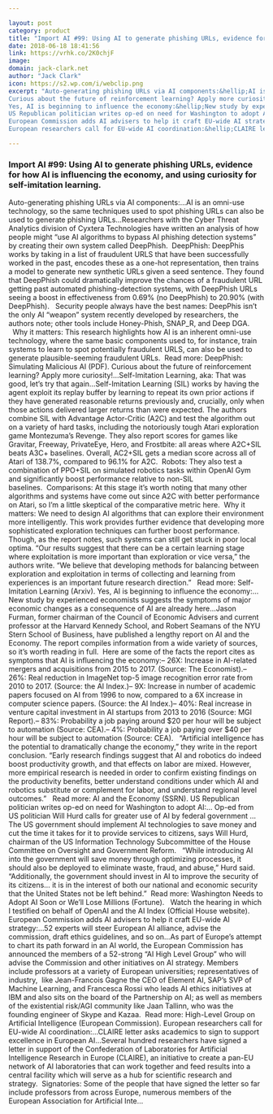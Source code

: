 ```yaml
---

layout: post
category: product
title: "Import AI #99: Using AI to generate phishing URLs, evidence for how AI is influencing the economy, and using curiosity for self-imitation learning."
date: 2018-06-18 18:41:56
link: https://vrhk.co/2K0chjF
image: 
domain: jack-clark.net
author: "Jack Clark"
icon: https://s2.wp.com/i/webclip.png
excerpt: "Auto-generating phishing URLs via AI components:&hellip;AI is an omni-use technology, so the same techniques used to spot phishing URLs can also be used to generate phishing URLs&hellip;Researchers with the Cyber Threat Analytics division of Cyxtera Technologies have written an analysis of how people might &ldquo;use AI algorithms to bypass AI phishing detection systems&rdquo; by creating their own system called DeepPhish.&nbsp;&nbsp;DeepPhish: DeepPhis works by taking in a list of fraudulent URLS that have been successfully worked in the past, encodes these as a one-hot representation, then trains a model to generate new synthetic URLs given a seed sentence. They found that DeepPhish could dramatically improve the chances of a fraudulent URL getting past automated phishing-detection systems, with DeepPhish URLs seeing a boost in effectiveness from 0.69% (no DeepPhish) to 20.90% (with DeepPhish). &nbsp;&nbsp;Security people always have the best names: DeepPhis isn&rsquo;t the only AI &ldquo;weapon&rdquo; system recently developed by researchers, the authors note; other tools include Honey-Phish, SNAP_R, and Deep DGA. &nbsp;&nbsp;Why it matters: This research highlights how AI is an inherent omni-use technology, where the same basic components used to, for instance, train systems to learn to spot potentially fraudulent URLS, can also be used to generate plausible-seeming fraudulent URLs.&nbsp;&nbsp;Read more: DeepPhish: Simulating Malicious AI (PDF).
Curious about the future of reinforcement learning? Apply more curiosity!&hellip;Self-Imitation Learning, aka: That was good, let&rsquo;s try that again&hellip;Self-Imitation Learning (SIL) works by having the agent exploit its replay buffer by learning to repeat its own prior actions if they have generated reasonable returns previously and, crucially, only when those actions delivered larger returns than were expected. The authors combine SIL with Advantage Actor-Critic (A2C) and test the algorithm out on a variety of hard tasks, including the notoriously tough Atari exploration game Montezuma&rsquo;s Revenge. They also report scores for games like Gravitar, Freeway, PrivateEye, Hero, and Frostbite: all areas where A2C+SIL beats A3C+ baselines. Overall, AC2+SIL gets a median score across all of Atari of 138.7%, compared to 96.1% for A2C.&nbsp;&nbsp;Robots: They also test a combination of PPO+SIL on simulated robotics tasks within OpenAI Gym and significantly boost performance relative to non-SIL baselines.&nbsp;&nbsp;Comparisons: At this stage it&rsquo;s worth noting that many other algorithms and systems have come out since A2C with better performance on Atari, so I&rsquo;m a little skeptical of the comparative metric here.&nbsp;&nbsp;Why it matters: We need to design AI algorithms that can explore their environment more intelligently. This work provides further evidence that developing more sophisticated exploration techniques can further boost performance. Though, as the report notes, such systems can still get stuck in poor local optima. &ldquo;Our results suggest that there can be a certain learning stage where exploitation is more important than exploration or vice versa,&rdquo; the authors write. &ldquo;We believe that developing methods for balancing between exploration and exploitation in terms of collecting and learning from experiences is an important future research direction.&rdquo; &nbsp;&nbsp;Read more: Self-Imitation Learning (Arxiv).
Yes, AI is beginning to influence the economy:&hellip;New study by experienced economists suggests the symptoms of major economic changes as a consequence of AI are already here&hellip;Jason Furman, former chairman of the Council of Economic Advisers and current professor at the Harvard Kennedy School, and Robert Seamans of the NYU Stern School of Business, have published a lengthy report on AI and the Economy. The report compiles information from a wide variety of sources, so it&rsquo;s worth reading in full.&nbsp; Here are some of the facts the report cites as symptoms that AI is influencing the economy:&ndash; 26X: Increase in AI-related mergers and acquisitions from 2015 to 2017. (Source: The Economist).&ndash; 26%: Real reduction in ImageNet top-5 image recognition error rate from 2010 to 2017. (Source: the AI Index.)&ndash; 9X: Increase in number of academic papers focused on AI from 1996 to now, compared to a 6X increase in computer science papers. (Source: the AI Index.)&ndash; 40%: Real increase in venture capital investment in AI startups from 2013 to 2016 (Source: MGI Report).&ndash; 83%: Probability a job paying around $20 per hour will be subject to automation (Source: CEA).&ndash; 4%: Probability a job paying over $40 per hour will be subject to automation (Source: CEA). &nbsp;&nbsp;&ldquo;Artificial intelligence has the potential to dramatically change the economy,&rdquo; they write in the report conclusion. &ldquo;Early research findings suggest that AI and robotics do indeed boost productivity growth, and that effects on labor are mixed. However, more empirical research is needed in order to confirm existing findings on the productivity benefits, better understand conditions under which AI and robotics substitute or complement for labor, and understand regional level outcomes.&rdquo;&nbsp; &nbsp;Read more: AI and the Economy (SSRN).
US Republican politician writes op-ed on need for Washington to adopt AI:&hellip; Op-ed from US politician Will Hurd calls for greater use of AI by federal government &hellip;The US government should implement AI technologies to save money and cut the time it takes for it to provide services to citizens, says Will Hurd, chairman of the US Information Technology Subcommittee of the House Committee on Oversight and Government Reform. &nbsp;&nbsp;&ldquo;While introducing AI into the government will save money through optimizing processes, it should also be deployed to eliminate waste, fraud, and abuse,&rdquo; Hurd said. &ldquo;Additionally, the government should invest in AI to improve the security of its citizens&hellip; it is in the interest of both our national and economic security that the United States not be left behind.&rdquo;&nbsp;&nbsp;Read more: Washington Needs to Adopt AI Soon or We&rsquo;ll Lose Millions (Fortune). &nbsp;&nbsp;Watch the hearing in which I testified on behalf of OpenAI and the AI Index (Official House website).
European Commission adds AI advisers to help it craft EU-wide AI strategy:&hellip;52 experts will steer European AI alliance, advise the commission, draft ethics guidelines, and so on&hellip;As part of Europe&rsquo;s attempt to chart its path forward in an AI world, the European Commission has announced the members of a 52-strong &ldquo;AI High Level Group&rdquo; who will advise the Commission and other initiatives on AI strategy. Members include professors at a variety of European universities; representatives of industry, &nbsp;like Jean-Francois Gagne the CEO of Element AI, SAP&rsquo;s SVP of Machine Learning, and Francesca Rossi who leads AI ethics initiatives at IBM and also sits on the board of the Partnership on AI; as well as members of the existential risk/AGI community like Jaan Tallinn, who was the founding engineer of Skype and Kazaa.&nbsp; Read more: High-Level Group on Artificial Intelligence (European Commission).
European researchers call for EU-wide AI coordination:&hellip;CLAIRE letter asks academics to sign to support excellence in European AI&hellip;Several hundred researchers have signed a letter in support of the Confederation of Laboratories for Artificial Intelligence Research in Europe (CLAIRE), an initiative to create a pan-EU network of AI laboratories that can work together and feed results into a central facility which will serve as a hub for scientific research and strategy.&nbsp; Signatories: Some of the people that have signed the letter so far include professors from across Europe, numerous members of the European Association for Artificial Inte…"

---
```


### Import AI #99: Using AI to generate phishing URLs, evidence for how AI is influencing the economy, and using curiosity for self-imitation learning.

Auto-generating phishing URLs via AI components:&hellip;AI is an omni-use technology, so the same techniques used to spot phishing URLs can also be used to generate phishing URLs&hellip;Researchers with the Cyber Threat Analytics division of Cyxtera Technologies have written an analysis of how people might &ldquo;use AI algorithms to bypass AI phishing detection systems&rdquo; by creating their own system called DeepPhish.&nbsp;&nbsp;DeepPhish: DeepPhis works by taking in a list of fraudulent URLS that have been successfully worked in the past, encodes these as a one-hot representation, then trains a model to generate new synthetic URLs given a seed sentence. They found that DeepPhish could dramatically improve the chances of a fraudulent URL getting past automated phishing-detection systems, with DeepPhish URLs seeing a boost in effectiveness from 0.69% (no DeepPhish) to 20.90% (with DeepPhish). &nbsp;&nbsp;Security people always have the best names: DeepPhis isn&rsquo;t the only AI &ldquo;weapon&rdquo; system recently developed by researchers, the authors note; other tools include Honey-Phish, SNAP_R, and Deep DGA. &nbsp;&nbsp;Why it matters: This research highlights how AI is an inherent omni-use technology, where the same basic components used to, for instance, train systems to learn to spot potentially fraudulent URLS, can also be used to generate plausible-seeming fraudulent URLs.&nbsp;&nbsp;Read more: DeepPhish: Simulating Malicious AI (PDF).
Curious about the future of reinforcement learning? Apply more curiosity!&hellip;Self-Imitation Learning, aka: That was good, let&rsquo;s try that again&hellip;Self-Imitation Learning (SIL) works by having the agent exploit its replay buffer by learning to repeat its own prior actions if they have generated reasonable returns previously and, crucially, only when those actions delivered larger returns than were expected. The authors combine SIL with Advantage Actor-Critic (A2C) and test the algorithm out on a variety of hard tasks, including the notoriously tough Atari exploration game Montezuma&rsquo;s Revenge. They also report scores for games like Gravitar, Freeway, PrivateEye, Hero, and Frostbite: all areas where A2C+SIL beats A3C+ baselines. Overall, AC2+SIL gets a median score across all of Atari of 138.7%, compared to 96.1% for A2C.&nbsp;&nbsp;Robots: They also test a combination of PPO+SIL on simulated robotics tasks within OpenAI Gym and significantly boost performance relative to non-SIL baselines.&nbsp;&nbsp;Comparisons: At this stage it&rsquo;s worth noting that many other algorithms and systems have come out since A2C with better performance on Atari, so I&rsquo;m a little skeptical of the comparative metric here.&nbsp;&nbsp;Why it matters: We need to design AI algorithms that can explore their environment more intelligently. This work provides further evidence that developing more sophisticated exploration techniques can further boost performance. Though, as the report notes, such systems can still get stuck in poor local optima. &ldquo;Our results suggest that there can be a certain learning stage where exploitation is more important than exploration or vice versa,&rdquo; the authors write. &ldquo;We believe that developing methods for balancing between exploration and exploitation in terms of collecting and learning from experiences is an important future research direction.&rdquo; &nbsp;&nbsp;Read more: Self-Imitation Learning (Arxiv).
Yes, AI is beginning to influence the economy:&hellip;New study by experienced economists suggests the symptoms of major economic changes as a consequence of AI are already here&hellip;Jason Furman, former chairman of the Council of Economic Advisers and current professor at the Harvard Kennedy School, and Robert Seamans of the NYU Stern School of Business, have published a lengthy report on AI and the Economy. The report compiles information from a wide variety of sources, so it&rsquo;s worth reading in full.&nbsp; Here are some of the facts the report cites as symptoms that AI is influencing the economy:&ndash; 26X: Increase in AI-related mergers and acquisitions from 2015 to 2017. (Source: The Economist).&ndash; 26%: Real reduction in ImageNet top-5 image recognition error rate from 2010 to 2017. (Source: the AI Index.)&ndash; 9X: Increase in number of academic papers focused on AI from 1996 to now, compared to a 6X increase in computer science papers. (Source: the AI Index.)&ndash; 40%: Real increase in venture capital investment in AI startups from 2013 to 2016 (Source: MGI Report).&ndash; 83%: Probability a job paying around $20 per hour will be subject to automation (Source: CEA).&ndash; 4%: Probability a job paying over $40 per hour will be subject to automation (Source: CEA). &nbsp;&nbsp;&ldquo;Artificial intelligence has the potential to dramatically change the economy,&rdquo; they write in the report conclusion. &ldquo;Early research findings suggest that AI and robotics do indeed boost productivity growth, and that effects on labor are mixed. However, more empirical research is needed in order to confirm existing findings on the productivity benefits, better understand conditions under which AI and robotics substitute or complement for labor, and understand regional level outcomes.&rdquo;&nbsp; &nbsp;Read more: AI and the Economy (SSRN).
US Republican politician writes op-ed on need for Washington to adopt AI:&hellip; Op-ed from US politician Will Hurd calls for greater use of AI by federal government &hellip;The US government should implement AI technologies to save money and cut the time it takes for it to provide services to citizens, says Will Hurd, chairman of the US Information Technology Subcommittee of the House Committee on Oversight and Government Reform. &nbsp;&nbsp;&ldquo;While introducing AI into the government will save money through optimizing processes, it should also be deployed to eliminate waste, fraud, and abuse,&rdquo; Hurd said. &ldquo;Additionally, the government should invest in AI to improve the security of its citizens&hellip; it is in the interest of both our national and economic security that the United States not be left behind.&rdquo;&nbsp;&nbsp;Read more: Washington Needs to Adopt AI Soon or We&rsquo;ll Lose Millions (Fortune). &nbsp;&nbsp;Watch the hearing in which I testified on behalf of OpenAI and the AI Index (Official House website).
European Commission adds AI advisers to help it craft EU-wide AI strategy:&hellip;52 experts will steer European AI alliance, advise the commission, draft ethics guidelines, and so on&hellip;As part of Europe&rsquo;s attempt to chart its path forward in an AI world, the European Commission has announced the members of a 52-strong &ldquo;AI High Level Group&rdquo; who will advise the Commission and other initiatives on AI strategy. Members include professors at a variety of European universities; representatives of industry, &nbsp;like Jean-Francois Gagne the CEO of Element AI, SAP&rsquo;s SVP of Machine Learning, and Francesca Rossi who leads AI ethics initiatives at IBM and also sits on the board of the Partnership on AI; as well as members of the existential risk/AGI community like Jaan Tallinn, who was the founding engineer of Skype and Kazaa.&nbsp; Read more: High-Level Group on Artificial Intelligence (European Commission).
European researchers call for EU-wide AI coordination:&hellip;CLAIRE letter asks academics to sign to support excellence in European AI&hellip;Several hundred researchers have signed a letter in support of the Confederation of Laboratories for Artificial Intelligence Research in Europe (CLAIRE), an initiative to create a pan-EU network of AI laboratories that can work together and feed results into a central facility which will serve as a hub for scientific research and strategy.&nbsp; Signatories: Some of the people that have signed the letter so far include professors from across Europe, numerous members of the European Association for Artificial Inte…
